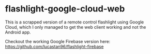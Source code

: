 # flashlight-google-cloud-web
This is a scrapped version of a remote control flashlight using Google Cloud, which I only managed to get the web client working and not the Android app.

Checkout the working Google Firebase version here:
https://github.com/lucastan96/flashlight-firebase
